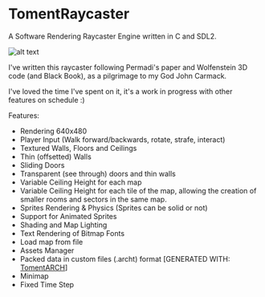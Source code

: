 # TomentRaycaster
A Software Rendering Raycaster Engine written in C and SDL2.

![alt text](https://i.imgur.com/XTFXmYE.png)

I've written this raycaster following Permadi's paper and Wolfenstein 3D code (and Black Book), as a pilgrimage to my God John Carmack.

I've loved the time I've spent on it, it's a work in progress with other features on schedule :)

Features:
- Rendering 640x480
- Player Input (Walk forward/backwards, rotate, strafe, interact)
- Textured Walls, Floors and Ceilings
- Thin (offsetted) Walls
- Sliding Doors
- Transparent (see through) doors and thin walls
- Variable Ceiling Height for each map
- Variable Ceiling Height for each tile of the map, allowing the creation of smaller rooms and sectors in the same map.
- Sprites Rendering & Physics (Sprites can be solid or not)
- Support for Animated Sprites
- Shading and Map Lighting
- Text Rendering of Bitmap Fonts
- Load map from file
- Assets Manager
- Packed data in custom files (.archt) format [GENERATED WITH: [TomentARCH](https://github.com/silvematt/TomentARCH)]
- Minimap
- Fixed Time Step
